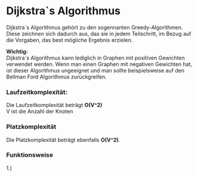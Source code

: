 # Dijkstra`s Algorithmus
Dijkstra`s Algorithmus gehört zu den sogennanten Greedy-Algorithmen. Diese zeichnen sich dadurch aus, das sie in jedem
Teilschritt, im Bezug auf die Vorgaben, das best mögliche Ergebnis erzielen.<br>

**Wichtig:**<br>
Dijkstra`s Algorithmus kann lediglich in Graphen mit positiven Gewichten verwendet werden.
Wenn man einen Graphen mit negativen Gewichten hat, ist dieser Algorithmus ungeeignet und man sollte beispielsweise auf den Bellman Ford Algorithmus zurückgreifen.

### Laufzeitkomplexität:

Die Laufzeitkomplexität beträgt **O(V^2)**<br>
V ist die Anzahl der Knoten<br>

### Platzkomplexität

Die Platzkomplexität beträgt ebenfalls **O(V^2)**.<br>

### Funktionsweise

1.) 
